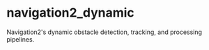 # navigation2_dynamic
Navigation2's dynamic obstacle detection, tracking, and processing pipelines.
